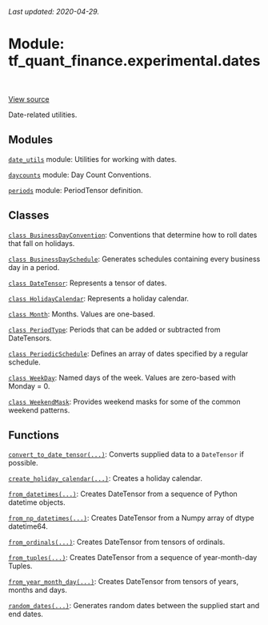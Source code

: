 <!--
This file is generated by a tool. Do not edit directly.
For open-source contributions the docs will be updated automatically.
-->

*Last updated: 2020-04-29.*

<div itemscope itemtype="http://developers.google.com/ReferenceObject">
<meta itemprop="name" content="tf_quant_finance.experimental.dates" />
<meta itemprop="path" content="Stable" />
</div>

# Module: tf_quant_finance.experimental.dates

<!-- Insert buttons and diff -->

<table class="tfo-notebook-buttons tfo-api" align="left">
</table>

<a target="_blank" href="https://github.com/google/tf-quant-finance/blob/master/tf_quant_finance/experimental/dates/__init__.py">View source</a>



Date-related utilities.



## Modules

[`date_utils`](../../tf_quant_finance/experimental/dates/date_utils.md) module: Utilities for working with dates.

[`daycounts`](../../tf_quant_finance/experimental/dates/daycounts.md) module: Day Count Conventions.

[`periods`](../../tf_quant_finance/experimental/dates/periods.md) module: PeriodTensor definition.

## Classes

[`class BusinessDayConvention`](../../tf_quant_finance/experimental/dates/BusinessDayConvention.md): Conventions that determine how to roll dates that fall on holidays.

[`class BusinessDaySchedule`](../../tf_quant_finance/experimental/dates/BusinessDaySchedule.md): Generates schedules containing every business day in a period.

[`class DateTensor`](../../tf_quant_finance/experimental/dates/DateTensor.md): Represents a tensor of dates.

[`class HolidayCalendar`](../../tf_quant_finance/experimental/dates/HolidayCalendar.md): Represents a holiday calendar.

[`class Month`](../../tf_quant_finance/experimental/dates/Month.md): Months. Values are one-based.

[`class PeriodType`](../../tf_quant_finance/experimental/dates/PeriodType.md): Periods that can be added or subtracted from DateTensors.

[`class PeriodicSchedule`](../../tf_quant_finance/experimental/dates/PeriodicSchedule.md): Defines an array of dates specified by a regular schedule.

[`class WeekDay`](../../tf_quant_finance/experimental/dates/WeekDay.md): Named days of the week. Values are zero-based with Monday = 0.

[`class WeekendMask`](../../tf_quant_finance/experimental/dates/WeekendMask.md): Provides weekend masks for some of the common weekend patterns.

## Functions

[`convert_to_date_tensor(...)`](../../tf_quant_finance/experimental/dates/convert_to_date_tensor.md): Converts supplied data to a `DateTensor` if possible.

[`create_holiday_calendar(...)`](../../tf_quant_finance/experimental/dates/create_holiday_calendar.md): Creates a holiday calendar.

[`from_datetimes(...)`](../../tf_quant_finance/experimental/dates/from_datetimes.md): Creates DateTensor from a sequence of Python datetime objects.

[`from_np_datetimes(...)`](../../tf_quant_finance/experimental/dates/from_np_datetimes.md): Creates DateTensor from a Numpy array of dtype datetime64.

[`from_ordinals(...)`](../../tf_quant_finance/experimental/dates/from_ordinals.md): Creates DateTensor from tensors of ordinals.

[`from_tuples(...)`](../../tf_quant_finance/experimental/dates/from_tuples.md): Creates DateTensor from a sequence of year-month-day Tuples.

[`from_year_month_day(...)`](../../tf_quant_finance/experimental/dates/from_year_month_day.md): Creates DateTensor from tensors of years, months and days.

[`random_dates(...)`](../../tf_quant_finance/experimental/dates/random_dates.md): Generates random dates between the supplied start and end dates.

